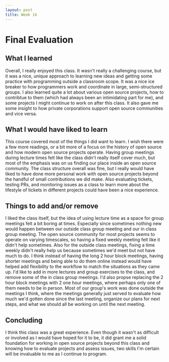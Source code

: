 ```yaml
---
layout: post
title: Week 14
---
```


# Final Evaluation
## What I learned
Overall, I really enjoyed this class. It wasn't really a challenging course, but it was a nice, unique approach to learning new ideas and getting some practice with programming outside a classroom scope. It was a nice ice breaker to how programmers work and coordinate in large, semi-structured groups. I also learned quite a lot about various open source projects, how to contribtue to them (which had always been an intimidating part for me), and some projects I might continue to work on after this class. It also gave me some insight to how private corporations support open source communities and vice versa.

## What I would have liked to learn
This course covered most of the things I did want to learn. I wish there were a few more readings, or a bit more of a focus on the history of open source and how modern open source projects operate. Having group meetings during lecture times felt like the class didn't really itself cover much, but most of the emphasis was on us finding our place inside an open source community. The class structure overall was fine, but I really would have liked to have done more personal work with open source projects beyond the handful of small contributions we did make. Also evaluating tickets, testing PRs, and monitoring issues as a class to learn more about the lifestyle of tickets in different projects could have been a nice experience.

## Things to add and/or remove
I liked the class itself, but the idea of using lecture time as a space for group meetings felt a bit boring at times. Especially since sometimes nothing new would happen between our outside class group meeting and our in class group meeting. The open source community for most projects seems to operate on varying timescales, so having a fixed weekly meeting felt like it didn't help sometimes. Also for the outside class meetings, fixing a time weekly didn't really help us because sometimes we'd meet but not have much to do. I think instead of having the long 2 hour block meetings, having shorter meetings and being able to do them online instead would have helped add flexibility to the workflow to match the situations as they came up. I'd like to add in more lectures and group exercises to the class, and remove some of the in class group meetings. I'd also propse replacing the 2 hour block meetings with 2 one hour meetings, where perhaps only one of them needs to be in person. Most of our group's work was done outside the meetings I think, where the meetings generally just served to evaluate how much we'd gotten done since the last meeting, organize our plans for next steps, and what we should all be working on until the next meeting. 

## Concluding
I think this class was a great experience. Even though it wasn't as difficult or involved as I would have hoped for it to be, it did grant me a solid foundation for working in open source projects beyond this class and knowing how to evaluate projects and assess issues, two skills I'm certain will be invaluable to me as I continue to program.
